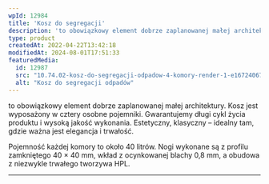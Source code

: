 ```yaml
---
wpId: 12984
title: 'Kosz do segregacji'
description: 'to obowiązkowy element dobrze zaplanowanej małej architektury. Kosz jest wyposażony w cztery osobne pojemniki. Gwarantujemy długi cykl życia produktu i wysoką jakość wykonania. Estetyczny, klasyczny – idealny tam, gdzie ważna jest elegancja i trwałość. Pojemność każdej komory to około 40 litrów. Nogi wykonane są z profilu zamkniętego 40 × 40 mm, wkład z ocynkowanej blachy ...'
type: product
createdAt: 2022-04-22T13:42:18
modifiedAt: 2024-08-01T17:51:33
featuredMedia:
  id: 12987
  src: "10.74.02-kosz-do-segregacji-odpadow-4-komory-render-1-e1672406740289.png"
  alt: "Kosz do segregacji odpadów"
---
```



to obowiązkowy element dobrze zaplanowanej małej architektury. Kosz jest wyposażony w cztery osobne pojemniki. Gwarantujemy długi cykl życia produktu i wysoką jakość wykonania. Estetyczny, klasyczny – idealny tam, gdzie ważna jest elegancja i trwałość.

Pojemność każdej komory to około 40 litrów. Nogi wykonane są z profilu zamkniętego 40 × 40 mm, wkład z ocynkowanej blachy 0,8 mm, a obudowa z niezwykle trwałego tworzywa HPL.

* * *